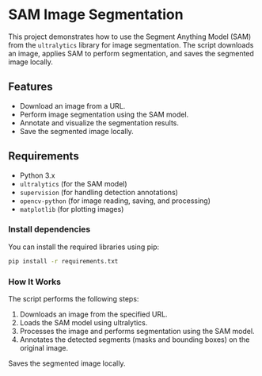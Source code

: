 # SAM Image Segmentation

This project demonstrates how to use the Segment Anything Model (SAM) from the `ultralytics` library for image segmentation. The script downloads an image, applies SAM to perform segmentation, and saves the segmented image locally.

## Features
- Download an image from a URL.
- Perform image segmentation using the SAM model.
- Annotate and visualize the segmentation results.
- Save the segmented image locally.

## Requirements

- Python 3.x
- `ultralytics` (for the SAM model)
- `supervision` (for handling detection annotations)
- `opencv-python` (for image reading, saving, and processing)
- `matplotlib` (for plotting images)

### Install dependencies

You can install the required libraries using pip:

```bash
pip install -r requirements.txt
```

### How It Works
The script performs the following steps:

1. Downloads an image from the specified URL.
2.  Loads the SAM model using ultralytics.
3. Processes the image and performs segmentation using the SAM model.
4. Annotates the detected segments (masks and bounding boxes) on the original image.

Saves the segmented image locally.
